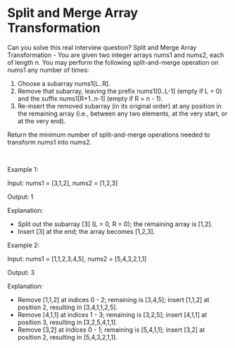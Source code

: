 # Split and Merge Array Transformation

Can you solve this real interview question? Split and Merge Array Transformation - You are given two integer arrays nums1 and nums2, each of length n. You may perform the following split-and-merge operation on nums1 any number of times:

 1. Choose a subarray nums1[L..R].
 2. Remove that subarray, leaving the prefix nums1[0..L-1] (empty if L = 0) and the suffix nums1[R+1..n-1] (empty if R = n - 1).
 3. Re-insert the removed subarray (in its original order) at any position in the remaining array (i.e., between any two elements, at the very start, or at the very end).

Return the minimum number of split-and-merge operations needed to transform nums1 into nums2.

 

Example 1:

Input: nums1 = [3,1,2], nums2 = [1,2,3]

Output: 1

Explanation:

 * Split out the subarray [3] (L = 0, R = 0); the remaining array is [1,2].
 * Insert [3] at the end; the array becomes [1,2,3].

Example 2:

Input: nums1 = [1,1,2,3,4,5], nums2 = [5,4,3,2,1,1]

Output: 3

Explanation:

 * Remove [1,1,2] at indices 0 - 2; remaining is [3,4,5]; insert [1,1,2] at position 2, resulting in [3,4,1,1,2,5].
 * Remove [4,1,1] at indices 1 - 3; remaining is [3,2,5]; insert [4,1,1] at position 3, resulting in [3,2,5,4,1,1].
 * Remove [3,2] at indices 0 - 1; remaining is [5,4,1,1]; insert [3,2] at position 2, resulting in [5,4,3,2,1,1].
